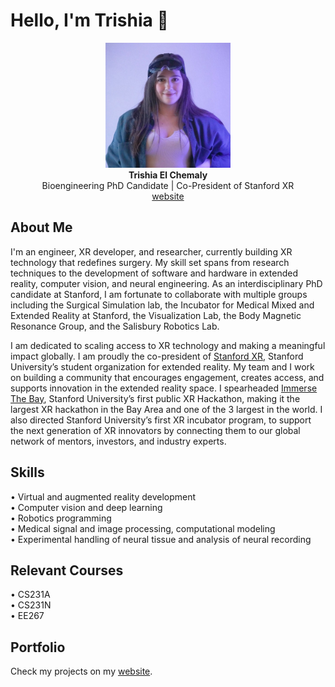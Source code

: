 # Hello, I'm Trishia 👋

<p align="center">
    <img src="./assets/1652597208389.jpeg" width="200" height="auto">
    <br/>
    <b>Trishia El Chemaly</b>
    <br />
    Bioengineering PhD Candidate | Co-President of Stanford XR
    <br />
    <a href="https://tchemaly.github.io/">website</a>
</p>

## About Me

I'm an engineer, XR developer, and researcher, currently building XR technology that redefines surgery. My skill set spans from research techniques to the development of software and hardware in extended reality, computer vision, and neural engineering. As an interdisciplinary PhD candidate at Stanford, I am fortunate to collaborate with multiple groups including the Surgical Simulation lab, the Incubator for Medical Mixed and Extended Reality at Stanford, the Visualization Lab, the Body Magnetic Resonance Group, and the Salisbury Robotics Lab. 

I am dedicated to scaling access to XR technology and making a meaningful impact globally. I am proudly the co-president of [Stanford XR](https://www.stanfordxr.org/), Stanford University’s student organization for extended reality. My team and I work on building a community that encourages engagement, creates access, and supports innovation in the extended reality space. I spearheaded [Immerse The Bay](https://immersethebay.stanfordxr.org/), Stanford University’s first public XR Hackathon, making it the largest XR hackathon in the Bay Area and one of the 3 largest in the world. I also directed Stanford University’s first XR incubator program, to support the next generation of XR innovators by connecting them to our global network of mentors, investors, and industry experts.

## Skills

•   Virtual and augmented reality development <br/>
•   Computer vision and deep learning <br/>
•   Robotics programming  <br/>
•   Medical signal and image processing, computational modeling  <br/>
•   Experimental handling of neural tissue and analysis of neural recording  <br/>

## Relevant Courses

•   CS231A <br/>
•   CS231N <br/>
•   EE267 <br/>

## Portfolio

Check my projects on my [website](https://tchemaly.github.io/). 
